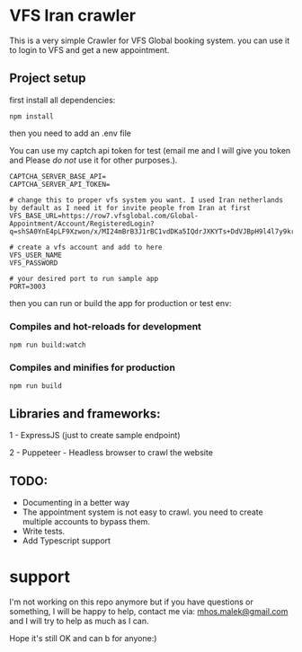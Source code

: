 
# VFS Iran crawler

This is a very simple Crawler for VFS Global booking system. you can use it to login to VFS and get a new appointment.

## Project setup

first install all dependencies:

```
npm install
```

then you need to add an .env file 

You can use my captch api token for test (email me and I will give you token and Please *do not* use it for other purposes.).

```
CAPTCHA_SERVER_BASE_API=
CAPTCHA_SERVER_API_TOKEN=

# change this to proper vfs system you want. I used Iran netherlands by default as I need it for invite people from Iran at first
VFS_BASE_URL=https://row7.vfsglobal.com/Global-Appointment/Account/RegisteredLogin?q=shSA0YnE4pLF9Xzwon/x/MI24mBrB3J1rBC1vdDKa5IQdrJXKYTs+DdVJBpH9l4l7y9kr9wkS1P1QdJpp0GPog==

# create a vfs account and add to here
VFS_USER_NAME
VFS_PASSWORD

# your desired port to run sample app
PORT=3003

```


then you can run or build the app for production or test env:


### Compiles and hot-reloads for development
```
npm run build:watch
```

### Compiles and minifies for production
```
npm run build
```


## Libraries and frameworks:

 
1 - ExpressJS (just to create sample endpoint)

2 - Puppeteer - Headless browser to crawl the website



  

## TODO:

- Documenting in a better way
- The appointment system is not easy to crawl. you need to create multiple accounts to bypass them.
- Write tests. 
- Add Typescript support


# support
I'm not working on this repo anymore but if you have questions or something, I will be happy to help, contact me via: mhos.malek@gmail.com and I will try to help as much as I can.

Hope it's still OK and can b for anyone:)
  
